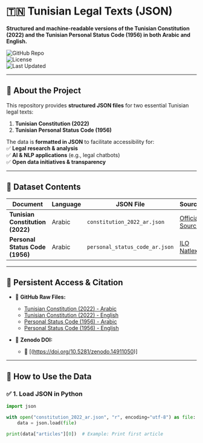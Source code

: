 # 🇹🇳 Tunisian Legal Texts (JSON)  
**Structured and machine-readable versions of the Tunisian Constitution (2022) and the Tunisian Personal Status Code (1956) in both Arabic and English.**  

![GitHub Repo](https://img.shields.io/github/repo-size/Oussema-Aouini/Tunisian_Legal_Chatbot)  
![License](https://img.shields.io/github/license/Oussema-Aouini/Tunisian_Legal_Chatbot)  
![Last Updated](https://img.shields.io/badge/Last%20Updated-2024--02--05-brightgreen)  

---

## 📌 **About the Project**  
This repository provides **structured JSON files** for two essential Tunisian legal texts:  

1. **Tunisian Constitution (2022)**
2. **Tunisian Personal Status Code (1956)**  

The data is **formatted in JSON** to facilitate accessibility for:  
✅ **Legal research & analysis**  
✅ **AI & NLP applications** (e.g., legal chatbots)  
✅ **Open data initiatives & transparency**  

---

## 📂 **Dataset Contents**  

| Document                        | Language | JSON File | Source |
|--------------------------------|----------|----------------|----------------------------------------------------------------|
| **Tunisian Constitution (2022)** | Arabic | `constitution_2022_ar.json` | [Official Source](https://legislation-securite.tn/fr/node/104158) |
| **Personal Status Code (1956)** | Arabic | `personal_status_code_ar.json` | [ILO Natlex](https://www.ilo.org/dyn/natlex/docs/ELECTRONIC/73350/74792/F1992929024/TUN-73350.pdf) |

---

## 🔗 **Persistent Access & Citation**  
- 📜 **GitHub Raw Files:**  
  - [Tunisian Constitution (2022) - Arabic]([https://raw.githubusercontent.com/Oussema-Aouini/Tunisian_Legal_Chatbot/main/constitution_2022_ar.json](https://raw.githubusercontent.com/Oussema-Aouini/Tunisian_Legal_Chatbot/refs/heads/main/Tunisia_constitution_ara.json))  
  - [Tunisian Constitution (2022) - English]([https://raw.githubusercontent.com/Oussema-Aouini/Tunisian_Legal_Chatbot/main/constitution_en.json](https://raw.githubusercontent.com/Oussema-Aouini/Tunisian_Legal_Chatbot/refs/heads/main/constitution_eng.json))  
  - [Personal Status Code (1956) - Arabic](https://raw.githubusercontent.com/Oussema-Aouini/Tunisian_Legal_Chatbot/main/personal_status_code_ar.json) 
  - [Personal Status Code (1956) - English](https://raw.githubusercontent.com/Oussema-Aouini/Tunisian_Legal_Chatbot/main/personal_status_code_en.json)  

- 📖 **Zenodo DOI:**  
  - 🔗 [(https://doi.org/10.5281/zenodo.14911050)]  

---

## 🔄 **How to Use the Data**
### ✅ **1. Load JSON in Python**
```python
import json

with open("constitution_2022_ar.json", "r", encoding="utf-8") as file:
    data = json.load(file)

print(data["articles"][0])  # Example: Print first article
